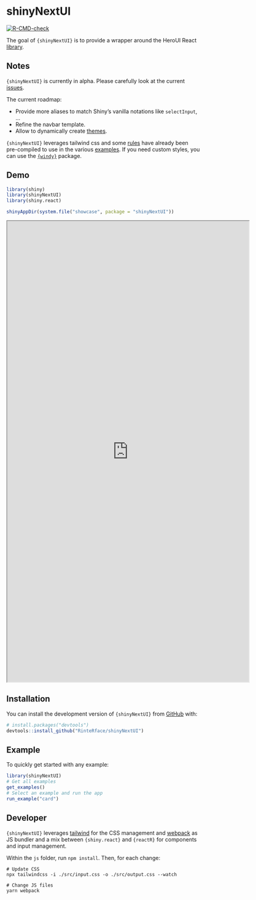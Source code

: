 # shinyNextUI


<!-- index.md is generated from index.Rmd. Please edit that file -->
<!-- badges: start -->

[![R-CMD-check](https://github.com/RinteRface/shinyNextUI/actions/workflows/R-CMD-check.yaml/badge.svg)](https://github.com/RinteRface/shinyNextUI/actions/workflows/R-CMD-check.yaml)
<!-- badges: end -->

The goal of `{shinyNextUI}` is to provide a wrapper around the HeroUI
React [library](https://www.heroui.com/).

## Notes

`{shinyNextUI}` is currently in alpha. Please carefully look at the
current [issues](https://github.com/RinteRface/shinyNextUI/issues).

The current roadmap:

-   Provide more aliases to match Shiny’s vanilla notations like
    `selectInput`, …
-   Refine the navbar template.
-   Allow to dynamically create
    [themes](https://heroui.com/docs/customization/theme).

`{shinyNextUI}` leverages tailwind css and some
[rules](https://github.com/RinteRface/shinyNextUI/blob/main/js/src/output.css)
have already been pre-compiled to use in the various
[examples](https://github.com/RinteRface/shinyNextUI/tree/main/inst/examples).
If you need custom styles, you can use the
[`{windy}`](https://github.com/devOpifex/windy) package.

## Demo

``` r
library(shiny)
library(shinyNextUI)
library(shiny.react)

shinyAppDir(system.file("showcase", package = "shinyNextUI"))
```

<iframe class="border border-5 rounded shadow-lg" src="https://shinylive.io/r/app/#h=0&amp;code=NobwRAdghgtgpmAXGKAHVA6ASmANGAYwHsIAXOMpMAdzgCMAnRRASwgGdSoAbbgCgA6YdgAs2ATwBycAB6kAqgEkhuAAQM4qIu1UBeVUJGlSqdogD05hm3IMAZlAJwMAcxakRAVzoYWRKzZw9o5wALTUUOwwoQQMUBDmQgCUAhDcLIxQDOJ8ohIpaRlx2bliEFKyCooF6ZkleeUYGo6kBakN4gCC6AAiLAy54pxwMBh2LNxwgsIiRNQEkXAqqqiOANZQLnB6BjMS0nJKyUlgAL4AukA" width="125%" height="1200px"></iframe>

## Installation

You can install the development version of `{shinyNextUI}` from
[GitHub](https://github.com/) with:

``` r
# install.packages("devtools")
devtools::install_github("RinteRface/shinyNextUI")
```

## Example

To quickly get started with any example:

``` r
library(shinyNextUI)
# Get all examples
get_examples()
# Select an example and run the app
run_example("card")
```

## Developer

`{shinyNextUI}` leverages [tailwind](https://tailwindcss.com/) for the
CSS management and [webpack](https://webpack.js.org/) as JS bundler and
a mix between `{shiny.react}` and `{reactR}` for components and input
management.

Within the `js` folder, run `npm install`. Then, for each change:

``` shell
# Update CSS
npx tailwindcss -i ./src/input.css -o ./src/output.css --watch

# Change JS files
yarn webpack
```
